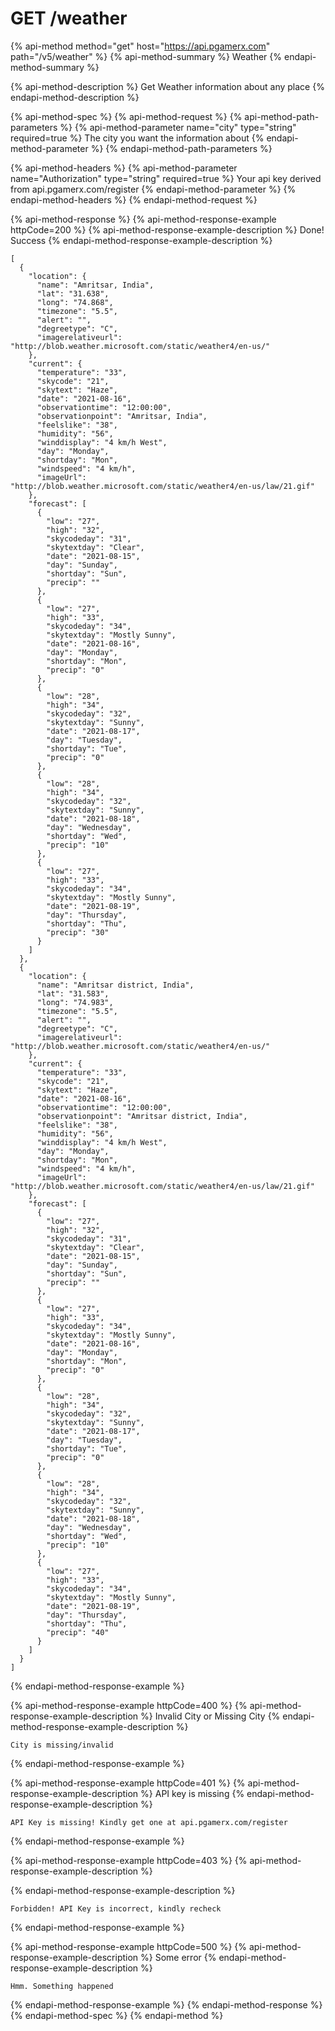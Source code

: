 # GET /weather

{% api-method method="get" host="https://api.pgamerx.com" path="/v5/weather" %}
{% api-method-summary %}
Weather
{% endapi-method-summary %}

{% api-method-description %}
Get Weather information about any place
{% endapi-method-description %}

{% api-method-spec %}
{% api-method-request %}
{% api-method-path-parameters %}
{% api-method-parameter name="city" type="string" required=true %}
The city you want the information about
{% endapi-method-parameter %}
{% endapi-method-path-parameters %}

{% api-method-headers %}
{% api-method-parameter name="Authorization" type="string" required=true %}
Your api key derived from api.pgamerx.com/register
{% endapi-method-parameter %}
{% endapi-method-headers %}
{% endapi-method-request %}

{% api-method-response %}
{% api-method-response-example httpCode=200 %}
{% api-method-response-example-description %}
Done! Success
{% endapi-method-response-example-description %}

```
[
  {
    "location": {
      "name": "Amritsar, India",
      "lat": "31.638",
      "long": "74.868",
      "timezone": "5.5",
      "alert": "",
      "degreetype": "C",
      "imagerelativeurl": "http://blob.weather.microsoft.com/static/weather4/en-us/"
    },
    "current": {
      "temperature": "33",
      "skycode": "21",
      "skytext": "Haze",
      "date": "2021-08-16",
      "observationtime": "12:00:00",
      "observationpoint": "Amritsar, India",
      "feelslike": "38",
      "humidity": "56",
      "winddisplay": "4 km/h West",
      "day": "Monday",
      "shortday": "Mon",
      "windspeed": "4 km/h",
      "imageUrl": "http://blob.weather.microsoft.com/static/weather4/en-us/law/21.gif"
    },
    "forecast": [
      {
        "low": "27",
        "high": "32",
        "skycodeday": "31",
        "skytextday": "Clear",
        "date": "2021-08-15",
        "day": "Sunday",
        "shortday": "Sun",
        "precip": ""
      },
      {
        "low": "27",
        "high": "33",
        "skycodeday": "34",
        "skytextday": "Mostly Sunny",
        "date": "2021-08-16",
        "day": "Monday",
        "shortday": "Mon",
        "precip": "0"
      },
      {
        "low": "28",
        "high": "34",
        "skycodeday": "32",
        "skytextday": "Sunny",
        "date": "2021-08-17",
        "day": "Tuesday",
        "shortday": "Tue",
        "precip": "0"
      },
      {
        "low": "28",
        "high": "34",
        "skycodeday": "32",
        "skytextday": "Sunny",
        "date": "2021-08-18",
        "day": "Wednesday",
        "shortday": "Wed",
        "precip": "10"
      },
      {
        "low": "27",
        "high": "33",
        "skycodeday": "34",
        "skytextday": "Mostly Sunny",
        "date": "2021-08-19",
        "day": "Thursday",
        "shortday": "Thu",
        "precip": "30"
      }
    ]
  },
  {
    "location": {
      "name": "Amritsar district, India",
      "lat": "31.583",
      "long": "74.983",
      "timezone": "5.5",
      "alert": "",
      "degreetype": "C",
      "imagerelativeurl": "http://blob.weather.microsoft.com/static/weather4/en-us/"
    },
    "current": {
      "temperature": "33",
      "skycode": "21",
      "skytext": "Haze",
      "date": "2021-08-16",
      "observationtime": "12:00:00",
      "observationpoint": "Amritsar district, India",
      "feelslike": "38",
      "humidity": "56",
      "winddisplay": "4 km/h West",
      "day": "Monday",
      "shortday": "Mon",
      "windspeed": "4 km/h",
      "imageUrl": "http://blob.weather.microsoft.com/static/weather4/en-us/law/21.gif"
    },
    "forecast": [
      {
        "low": "27",
        "high": "32",
        "skycodeday": "31",
        "skytextday": "Clear",
        "date": "2021-08-15",
        "day": "Sunday",
        "shortday": "Sun",
        "precip": ""
      },
      {
        "low": "27",
        "high": "33",
        "skycodeday": "34",
        "skytextday": "Mostly Sunny",
        "date": "2021-08-16",
        "day": "Monday",
        "shortday": "Mon",
        "precip": "0"
      },
      {
        "low": "28",
        "high": "34",
        "skycodeday": "32",
        "skytextday": "Sunny",
        "date": "2021-08-17",
        "day": "Tuesday",
        "shortday": "Tue",
        "precip": "0"
      },
      {
        "low": "28",
        "high": "34",
        "skycodeday": "32",
        "skytextday": "Sunny",
        "date": "2021-08-18",
        "day": "Wednesday",
        "shortday": "Wed",
        "precip": "10"
      },
      {
        "low": "27",
        "high": "33",
        "skycodeday": "34",
        "skytextday": "Mostly Sunny",
        "date": "2021-08-19",
        "day": "Thursday",
        "shortday": "Thu",
        "precip": "40"
      }
    ]
  }
]
```
{% endapi-method-response-example %}

{% api-method-response-example httpCode=400 %}
{% api-method-response-example-description %}
Invalid City or Missing City
{% endapi-method-response-example-description %}

```
City is missing/invalid
```
{% endapi-method-response-example %}

{% api-method-response-example httpCode=401 %}
{% api-method-response-example-description %}
API key is missing
{% endapi-method-response-example-description %}

```
API Key is missing! Kindly get one at api.pgamerx.com/register
```
{% endapi-method-response-example %}

{% api-method-response-example httpCode=403 %}
{% api-method-response-example-description %}

{% endapi-method-response-example-description %}

```
Forbidden! API Key is incorrect, kindly recheck
```
{% endapi-method-response-example %}

{% api-method-response-example httpCode=500 %}
{% api-method-response-example-description %}
Some error
{% endapi-method-response-example-description %}

```
Hmm. Something happened
```
{% endapi-method-response-example %}
{% endapi-method-response %}
{% endapi-method-spec %}
{% endapi-method %}

